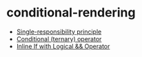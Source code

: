 # conditional-rendering
- [Single-responsibility principle](https://en.wikipedia.org/wiki/Single-responsibility_principle)
- [Conditional (ternary) operator](https://developer.mozilla.org/en-US/docs/Web/JavaScript/Reference/Operators/Conditional_operator)
- [Inline If with Logical && Operator](https://legacy.reactjs.org/docs/conditional-rendering.html#inline-if-with-logical--operator)

